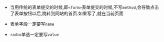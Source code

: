 - 当用传统的表单提交的时候,即`<form>`表单提交的时候,不写`method`,会导致点击了表单按钮以后,跳转到网站的首页.如果写了,就在当前页面

- 表单字段一定要写`name`

- `radio`单选一定要写`value`
